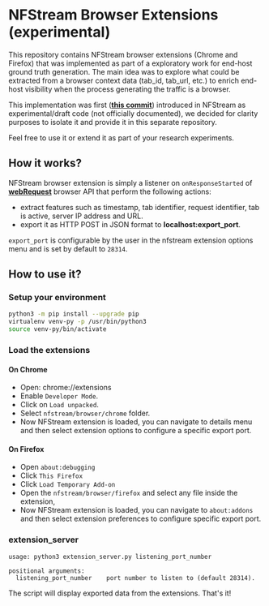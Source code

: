 # NFStream Browser Extensions (experimental)

This repository contains NFStream browser extensions (Chrome and Firefox) that was implemented
as part of a exploratory work for end-host ground truth generation.
The main idea was to explore what could be extracted from a browser context data (tab_id, tab_url, 
etc.) to enrich end-host visibility when the process generating the traffic is a browser.

This implementation was first ([**this commit**][commit]) introduced in NFStream as experimental/draft code 
(not officially documented), we decided for clarity purposes to isolate it and provide it in this separate repository.

Feel free to use it or extend it as part of your research experiments.

## How it works?

NFStream browser extension is simply a listener on `onResponseStarted` of [**webRequest**][webrequest] browser API that
perform the following actions:

* extract features such as timestamp, tab identifier, request identifier, tab is active, server IP address and URL.
* export it as HTTP POST in JSON format to **localhost:export_port**.

`export_port` is configurable by the user in the nfstream extension options menu and is set by default to `28314`.

## How to use it?

### Setup your environment

``` bash
python3 -m pip install --upgrade pip
virtualenv venv-py -p /usr/bin/python3
source venv-py/bin/activate
```

### Load the extensions

#### On Chrome

* Open: chrome://extensions
* Enable `Developer Mode`.
* Click on `Load unpacked`.
* Select `nfstream/browser/chrome` folder.
* Now NFStream extension is loaded, you can navigate to details menu and then select extension options to configure 
a specific export port.

#### On Firefox

* Open `about:debugging`
* Click `This Firefox`
* Click `Load Temporary Add-on`
* Open the `nfstream/browser/firefox` and select any file inside the extension,
* Now NFStream extension is loaded, you can navigate to `about:addons` and then select extension preferences
to configure specific export port.


### extension_server

```
usage: python3 extension_server.py listening_port_number

positional arguments:
  listening_port_number    port number to listen to (default 28314).
```

The script will display exported data from the extensions. That's it!

[webrequest]: https://developer.chrome.com/docs/extensions/reference/webRequest/
[commit]: https://github.com/nfstream/nfstream/commit/729e69d97bac69c12609b28271d32542e9f5dc45



